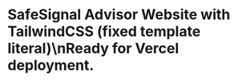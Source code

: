 # SafeSignal Advisor Website with TailwindCSS (fixed template literal)\nReady for Vercel deployment.